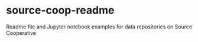 # source-coop-readme
Readme file and Jupyter notebook examples for data repositories on Source Cooperative
